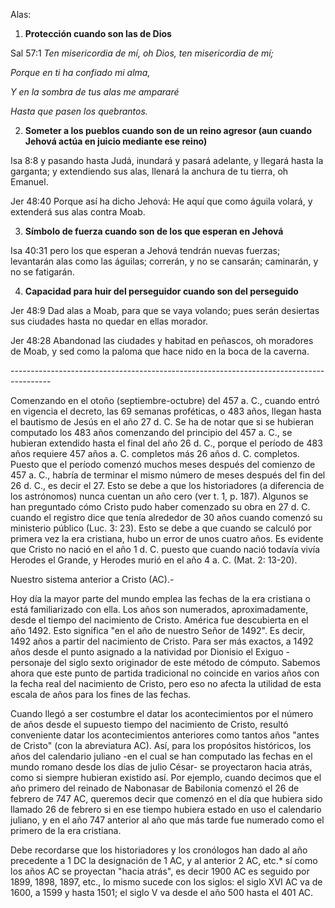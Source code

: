 Alas:

1.  **Protección cuando son las de Dios**

Sal 57:1 *Ten misericordia de mí, oh Dios, ten misericordia de mí;*

*Porque en ti ha confiado mi alma,*

*Y en la sombra de tus alas me ampararé*

*Hasta que pasen los quebrantos.*

2.  **Someter a los pueblos cuando son de un reino agresor (aun cuando
    Jehová actúa en juicio mediante ese reino)**

Isa 8:8 y pasando hasta Judá, inundará y pasará adelante, y llegará
hasta la garganta; y extendiendo sus alas, llenará la anchura de tu
tierra, oh Emanuel.

Jer 48:40 Porque así ha dicho Jehová: He aquí que como águila volará, y
extenderá sus alas contra Moab.

3.  **Símbolo de fuerza cuando son de los que esperan en Jehová**

Isa 40:31 pero los que esperan a Jehová tendrán nuevas fuerzas;
levantarán alas como las águilas; correrán, y no se cansarán; caminarán,
y no se fatigarán.

4.  **Capacidad para huir del perseguidor cuando son del perseguido**

Jer 48:9 Dad alas a Moab, para que se vaya volando; pues serán desiertas
sus ciudades hasta no quedar en ellas morador.

Jer 48:28 Abandonad las ciudades y habitad en peñascos, oh moradores de
Moab, y sed como la paloma que hace nido en la boca de la caverna.

\-\-\-\-\-\-\-\-\-\-\-\-\-\-\-\-\-\-\-\-\-\-\-\-\-\-\-\-\-\-\-\-\-\-\-\-\-\-\-\-\-\-\-\-\-\-\-\-\-\-\-\-\-\-\-\-\-\-\-\-\-\-\-\-\-\-\-\-\-\-\-\-\-\-\-\-\-\-\-\-\-\-\-\-\-\-\--

Comenzando en el otoño (septiembre-octubre) del 457 a. C., cuando entró
en vigencia el decreto, las 69 semanas proféticas, o 483 años, llegan
hasta el bautismo de Jesús en el año 27 d. C. Se ha de notar que si se
hubieran computado los 483 años comenzando del principio del 457 a. C.,
se hubieran extendido hasta el final del año 26 d. C., porque el período
de 483 años requiere 457 años a. C. completos más 26 años d. C.
completos. Puesto que el período comenzó muchos meses después del
comienzo de 457 a. C., habría de terminar el mismo número de meses
después del fin del 26 d. C., es decir el 27. Esto se debe a que los
historiadores (a diferencia de los astrónomos) nunca cuentan un año cero
(ver t. 1, p. 187). Algunos se han preguntado cómo Cristo pudo haber
comenzado su obra en 27 d. C. cuando el registro dice que tenía
alrededor de 30 años cuando comenzó su ministerio público (Luc. 3: 23).
Esto se debe a que cuando se calculó por primera vez la era cristiana,
hubo un error de unos cuatro años. Es evidente que Cristo no nació en el
año 1 d. C. puesto que cuando nació todavía vivía Herodes el Grande, y
Herodes murió en el año 4 a. C. (Mat. 2: 13-20).

Nuestro sistema anterior a Cristo (AC).-

Hoy día la mayor parte del mundo emplea las fechas de la era cristiana o
está familiarizado con ella. Los años son numerados, aproximadamente,
desde el tiempo del nacimiento de Cristo. América fue descubierta en el
año 1492. Esto significa \"en el año de nuestro Señor de 1492\". Es
decir, 1492 años a partir del nacimiento de Cristo. Para ser más
exactos, a 1492 años desde el punto asignado a la natividad por Dionisio
el Exiguo -personaje del siglo sexto originador de este método de
cómputo. Sabemos ahora que este punto de partida tradicional no coincide
en varios años con la fecha real del nacimiento de Cristo, pero eso no
afecta la utilidad de esta escala de años para los fines de las fechas.

Cuando llegó a ser costumbre el datar los acontecimientos por el número
de años desde el supuesto tiempo del nacimiento de Cristo, resultó
conveniente datar los acontecimientos anteriores como tantos años
\"antes de Cristo\" (con la abreviatura AC). Así, para los propósitos
históricos, los años del calendario juliano -en el cual se han computado
las fechas en el mundo romano desde los días de julio César- se
proyectaron hacia atrás, como si siempre hubieran existido así. Por
ejemplo, cuando decimos que el año primero del reinado de Nabonasar de
Babilonia comenzó el 26 de febrero de 747 AC, queremos decir que comenzó
en el día que hubiera sido llamado 26 de febrero si en ese tiempo
hubiera estado en uso el calendario juliano, y en el año 747 anterior al
año que más tarde fue numerado como el primero de la era cristiana.

Debe recordarse que los historiadores y los cronólogos han dado al año
precedente a 1 DC la designación de 1 AC, y al anterior 2 AC, etc.\* sí
como los años AC se proyectan \"hacia atrás\", es decir 1900 AC es
seguido por 1899, 1898, 1897, etc., lo mismo sucede con los siglos: el
siglo XVI AC va de 1600, a 1599 y hasta 1501; el siglo V va desde el año
500 hasta el 401 AC.
